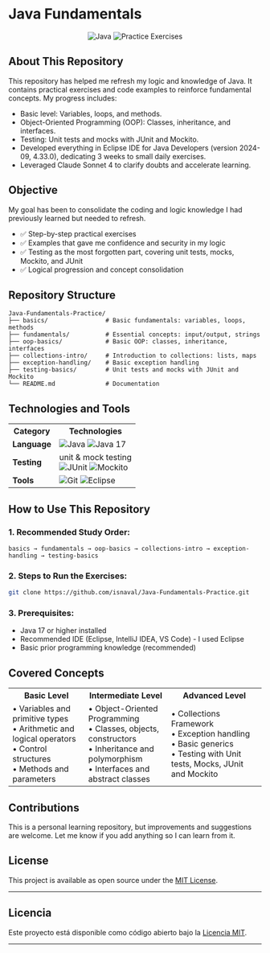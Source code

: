 # Java Fundamentals 

<div align="center">
  <img src="https://img.shields.io/badge/Java-17-ED8B00?style=flat-square&logo=java&logoColor=white" alt="Java"/>
  <img src="https://img.shields.io/badge/Practice-Exercises-28a745?style=flat-square" alt="Practice Exercises"/>
</div>

## About This Repository
This repository has helped me refresh my logic and knowledge of Java. It contains practical exercises and code examples to reinforce fundamental concepts. My progress includes:
- Basic level: Variables, loops, and methods.
- Object-Oriented Programming (OOP): Classes, inheritance, and interfaces.
- Testing: Unit tests and mocks with JUnit and Mockito.
- Developed everything in Eclipse IDE for Java Developers (version 2024-09, 4.33.0), dedicating 3 weeks to small daily exercises.
- Leveraged Claude Sonnet 4 to clarify doubts and accelerate learning.

## Objective

My goal has been to consolidate the coding and logic knowledge I had previously learned but needed to refresh.
- ✅ Step-by-step practical exercises
- ✅ Examples that gave me confidence and security in my logic
- ✅ Testing as the most forgotten part, covering unit tests, mocks, Mockito, and JUnit
- ✅ Logical progression and concept consolidation

## Repository Structure

```
Java-Fundamentals-Practice/
├── basics/                # Basic fundamentals: variables, loops, methods
├── fundamentals/          # Essential concepts: input/output, strings
├── oop-basics/            # Basic OOP: classes, inheritance, interfaces
├── collections-intro/     # Introduction to collections: lists, maps
├── exception-handling/    # Basic exception handling
├── testing-basics/        # Unit tests and mocks with JUnit and Mockito
└── README.md              # Documentation
```

## Technologies and Tools

<div align="center">
  <table>
    <tr>
      <th>Category</th>
      <th>Technologies</th>
    </tr>
    <tr>
      <td><strong>Language</strong></td>
      <td>
        <img src="https://img.shields.io/badge/Java-ED8B00?style=flat-square&logo=java&logoColor=white" alt="Java"/>
        <img src="https://img.shields.io/badge/Java_17-007396?style=flat-square&logo=java&logoColor=white" alt="Java 17"/>
      </td>
    </tr>
    <tr>
      <td><strong>Testing</strong></td>
      <td>
        unit & mock testing
        <br>
        <img src="https://img.shields.io/badge/JUnit5-25A162?style=flat-square&logo=junit5&logoColor=white" alt="JUnit"/>
        <img src="https://img.shields.io/badge/Mockito-78A641?style=flat-square&logo=mockito&logoColor=white" alt="Mockito"/>
      </td>
    </tr>
    <tr>
      <td><strong>Tools</strong></td>
      <td>
        <img src="https://img.shields.io/badge/Git-F05032?style=flat-square&logo=git&logoColor=white" alt="Git"/>
        <img src="https://img.shields.io/badge/Eclipse-2C2255?style=flat-square&logo=eclipse&logoColor=white" alt="Eclipse"/>
      </td>
    </tr>
  </table>
</div>

## How to Use This Repository

### 1. **Recommended Study Order:**
```
basics → fundamentals → oop-basics → collections-intro → exception-handling → testing-basics
```

### 2. **Steps to Run the Exercises:**
   ```bash
   git clone https://github.com/isnaval/Java-Fundamentals-Practice.git
 ```

### 3. **Prerequisites:**
- Java 17 or higher installed
- Recommended IDE (Eclipse, IntelliJ IDEA, VS Code) - I used Eclipse
- Basic prior programming knowledge (recommended)

## Covered Concepts

<div align="center">
  <table>
    <tr>
      <th>Basic Level</th>
      <th>Intermediate Level</th>
      <th>Advanced Level</th>
    </tr>
    <tr>
      <td>
        • Variables and primitive types<br>
        • Arithmetic and logical operators<br>
        • Control structures<br>
        • Methods and parameters
      </td>
      <td>
        • Object-Oriented Programming<br>
        • Classes, objects, constructors<br>
        • Inheritance and polymorphism<br>
        • Interfaces and abstract classes
      </td>
      <td>
        • Collections Framework<br>
        • Exception handling<br>
        • Basic generics<br>
        • Testing with Unit tests, Mocks, JUnit and Mockito
      </td>
    </tr>
  </table>
</div>

## Contributions

This is a personal learning repository, but improvements and suggestions are welcome. Let me know if you add anything so I can learn from it.

## License

This project is available as open source under the [MIT License](LICENSE).

---

## Licencia

Este proyecto está disponible como código abierto bajo la [Licencia MIT](LICENSE).

---
